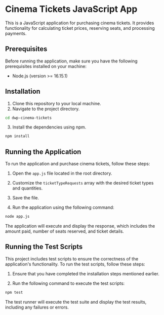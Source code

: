 # Cinema Tickets JavaScript App

This is a JavaScript application for purchasing cinema tickets. It provides functionality for calculating ticket prices, reserving seats, and processing payments.

## Prerequisites

Before running the application, make sure you have the following prerequisites installed on your machine:

- Node.js (version >= 16.15.1)

## Installation

1. Clone this repository to your local machine.
2. Navigate to the project directory.

```bash
cd dwp-cinema-tickets
```

3. Install the dependencies using npm.

```bash
npm install
```

## Running the Application

To run the application and purchase cinema tickets, follow these steps:

1. Open the `app.js` file located in the root directory.
2. Customize the `ticketTypeRequests` array with the desired ticket types and quantities.
3. Save the file.

4. Run the application using the following command:

```bash
node app.js
```

The application will execute and display the response, which includes the amount paid, number of seats reserved, and ticket details.

## Running the Test Scripts

This project includes test scripts to ensure the correctness of the application's functionality. To run the test scripts, follow these steps:

1. Ensure that you have completed the installation steps mentioned earlier.

2. Run the following command to execute the test scripts:

```bash
npm test
```

The test runner will execute the test suite and display the test results, including any failures or errors.
